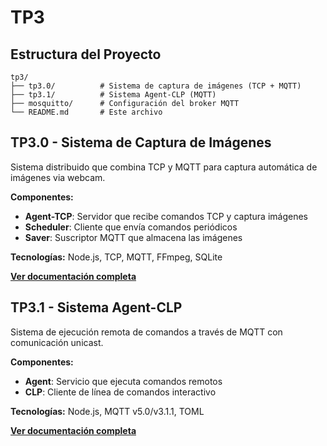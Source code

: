 # TP3 

## Estructura del Proyecto

```
tp3/
├── tp3.0/          # Sistema de captura de imágenes (TCP + MQTT)
├── tp3.1/          # Sistema Agent-CLP (MQTT)
├── mosquitto/      # Configuración del broker MQTT
└── README.md       # Este archivo
```

## TP3.0 - Sistema de Captura de Imágenes

Sistema distribuido que combina TCP y MQTT para captura automática de imágenes via webcam.

**Componentes:**
- **Agent-TCP**: Servidor que recibe comandos TCP y captura imágenes
- **Scheduler**: Cliente que envía comandos periódicos
- **Saver**: Suscriptor MQTT que almacena las imágenes

**Tecnologías:** Node.js, TCP, MQTT, FFmpeg, SQLite

**[Ver documentación completa](tp3.0/README.md)**

## TP3.1 - Sistema Agent-CLP

Sistema de ejecución remota de comandos a través de MQTT con comunicación unicast.

**Componentes:**
- **Agent**: Servicio que ejecuta comandos remotos
- **CLP**: Cliente de línea de comandos interactivo

**Tecnologías:** Node.js, MQTT v5.0/v3.1.1, TOML

**[Ver documentación completa](tp3.1/README.md)**
